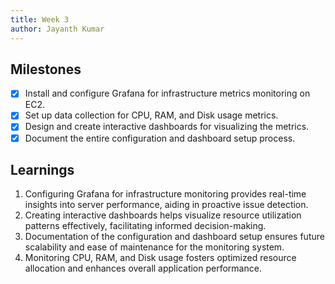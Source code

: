 ```yaml
---
title: Week 3
author: Jayanth Kumar
---
```


## Milestones
- [x] Install and configure Grafana for infrastructure metrics monitoring on EC2.
- [x] Set up data collection for CPU, RAM, and Disk usage metrics.
- [x] Design and create interactive dashboards for visualizing the metrics.
- [x] Document the entire configuration and dashboard setup process.

## Learnings
1. Configuring Grafana for infrastructure monitoring provides real-time insights into server performance, aiding in proactive issue detection.
2. Creating interactive dashboards helps visualize resource utilization patterns effectively, facilitating informed decision-making.
3. Documentation of the configuration and dashboard setup ensures future scalability and ease of maintenance for the monitoring system.
4. Monitoring CPU, RAM, and Disk usage fosters optimized resource allocation and enhances overall application performance.